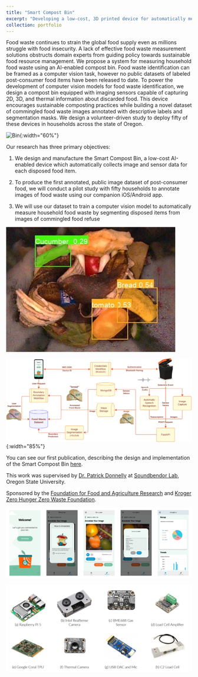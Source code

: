 ```yaml
---
title: "Smart Compost Bin"
excerpt: "Developing a low-cost, 3D printed device for automatically measuring food waste using state-of-the-art computer vision models<br/><img src='/images/bin_thumbnail.jpg'>"
collection: portfolio
---
```


Food waste continues to strain the global food supply even as millions struggle with food insecurity. A lack of effective food waste measurement solutions obstructs domain experts from guiding policy towards sustainable food resource management. We propose a system for measuring household food waste using an AI-enabled compost bin. Food waste identification can be framed as a computer vision task, however no public datasets of labeled post-consumer food items have been released to date. To power the development of computer vision models for food waste identification, we design a compost bin equipped with imaging sensors capable of capturing 2D, 3D, and thermal information about discarded food. This device encourages sustainable composting practices while building a novel dataset of commingled food waste images annotated with descriptive labels and segmentation masks. We design a volunteer-driven study to deploy fifty of these devices in households across the state of Oregon.

![Bin](/images/bin_partial_open.jpg){:width="60%"}

Our research has three primary objectives:

1. We design and manufacture the Smart Compost Bin, a low-cost AI-enabled device which
automatically collects image and sensor data for each disposed food item.

2. To produce the first annotated, public image dataset of post-consumer food, we will conduct a
pilot study with fifty households to annotate images of food waste using our companion iOS/Android app.

3. We will use our dataset to train a computer vision model to automatically measure household
food waste by segmenting disposed items from images of commingled food refuse

![Example Image](/images/compost_segmented.jpg)

![System Diagram](/images/cloud_pipeline_v4.png){:width="85%"}

You can see our first publication, describing the design and implementation of the Smart Compost Bin
[here](https://aidanbeery.com/files/cofi_2024.pdf). 

This work was supervised by [Dr. 
Patrick Donnelly](https://engineering.oregonstate.edu/people/patrick-donnelly) at [Soundbendor Lab](https://soundbendor.org/), Oregon State University.

Sponsored by the [Foundation for Food and Agriculture Research](https://foundationfar.org/) and [Kroger Zero Hunger Zero Waste
Foundation](https://thekrogercozerohungerzerowastefoundation.com/).

![App Screenshots](/images/app_screenshots.png)

![SCB Sensors](/images/scb_sensors.png)


